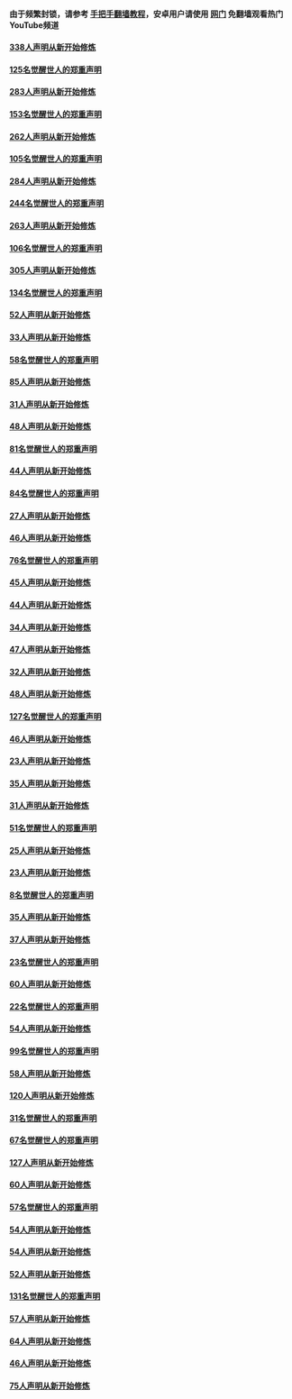 #### 由于频繁封锁，请参考 [手把手翻墙教程](https://github.com/gfw-breaker/guides/wiki/)，安卓用户请使用 [网门](https://github.com/gfw-breaker/nogfw/blob/master/dl.md?t=04250601) 免翻墙观看热门YouTube频道 

#### [338人声明从新开始修炼](../pages/91/423540.md?t=04250601) 

#### [125名觉醒世人的郑重声明](../pages/91/423539.md?t=04250601) 

#### [283人声明从新开始修炼](../pages/91/423296.md?t=04250601) 

#### [153名觉醒世人的郑重声明](../pages/91/423295.md?t=04250601) 

#### [262人声明从新开始修炼](../pages/91/423004.md?t=04250601) 

#### [105名觉醒世人的郑重声明](../pages/91/423003.md?t=04250601) 

#### [284人声明从新开始修炼](../pages/91/422707.md?t=04250601) 

#### [244名觉醒世人的郑重声明](../pages/91/422706.md?t=04250601) 

#### [263人声明从新开始修炼](../pages/91/422553.md?t=04250601) 

#### [106名觉醒世人的郑重声明](../pages/91/422552.md?t=04250601) 

#### [305人声明从新开始修炼](../pages/91/422153.md?t=04250601) 

#### [134名觉醒世人的郑重声明](../pages/91/422152.md?t=04250601) 

#### [52人声明从新开始修炼](../pages/91/421846.md?t=04250601) 

#### [33人声明从新开始修炼](../pages/91/421804.md?t=04250601) 

#### [58名觉醒世人的郑重声明](../pages/91/421845.md?t=04250601) 

#### [85人声明从新开始修炼](../pages/91/421769.md?t=04250601) 

#### [31人声明从新开始修炼](../pages/91/421763.md?t=04250601) 

#### [48人声明从新开始修炼](../pages/91/421605.md?t=04250601) 

#### [81名觉醒世人的郑重声明](../pages/91/421656.md?t=04250601) 

#### [44人声明从新开始修炼](../pages/91/421544.md?t=04250601) 

#### [84名觉醒世人的郑重声明](../pages/91/421543.md?t=04250601) 

#### [27人声明从新开始修炼](../pages/91/421465.md?t=04250601) 

#### [46人声明从新开始修炼](../pages/91/421454.md?t=04250601) 

#### [76名觉醒世人的郑重声明](../pages/91/421453.md?t=04250601) 

#### [45人声明从新开始修炼](../pages/91/421452.md?t=04250601) 

#### [44人声明从新开始修炼](../pages/91/421422.md?t=04250601) 

#### [34人声明从新开始修炼](../pages/91/421322.md?t=04250601) 

#### [47人声明从新开始修炼](../pages/91/421264.md?t=04250601) 

#### [32人声明从新开始修炼](../pages/91/421225.md?t=04250601) 

#### [48人声明从新开始修炼](../pages/91/421202.md?t=04250601) 

#### [127名觉醒世人的郑重声明](../pages/91/421224.md?t=04250601) 

#### [46人声明从新开始修炼](../pages/91/421203.md?t=04250601) 

#### [23人声明从新开始修炼](../pages/91/421138.md?t=04250601) 

#### [35人声明从新开始修炼](../pages/91/421122.md?t=04250601) 

#### [31人声明从新开始修炼](../pages/91/421081.md?t=04250601) 

#### [51名觉醒世人的郑重声明](../pages/91/421080.md?t=04250601) 

#### [25人声明从新开始修炼](../pages/91/421020.md?t=04250601) 

#### [23人声明从新开始修炼](../pages/91/420884.md?t=04250601) 

#### [8名觉醒世人的郑重声明](../pages/91/420883.md?t=04250601) 

#### [35人声明从新开始修炼](../pages/91/420809.md?t=04250601) 

#### [37人声明从新开始修炼](../pages/91/420766.md?t=04250601) 

#### [23名觉醒世人的郑重声明](../pages/91/420765.md?t=04250601) 

#### [60人声明从新开始修炼](../pages/91/420727.md?t=04250601) 

#### [22名觉醒世人的郑重声明](../pages/91/420726.md?t=04250601) 

#### [54人声明从新开始修炼](../pages/91/420529.md?t=04250601) 

#### [99名觉醒世人的郑重声明](../pages/91/420528.md?t=04250601) 

#### [58人声明从新开始修炼](../pages/91/420198.md?t=04250601) 

#### [120人声明从新开始修炼](../pages/91/420141.md?t=04250601) 

#### [31名觉醒世人的郑重声明](../pages/91/420197.md?t=04250601) 

#### [67名觉醒世人的郑重声明](../pages/91/420140.md?t=04250601) 

#### [127人声明从新开始修炼](../pages/91/420082.md?t=04250601) 

#### [60人声明从新开始修炼](../pages/91/420081.md?t=04250601) 

#### [57名觉醒世人的郑重声明](../pages/91/420080.md?t=04250601) 

#### [54人声明从新开始修炼](../pages/91/419533.md?t=04250601) 

#### [54人声明从新开始修炼](../pages/91/419532.md?t=04250601) 

#### [52人声明从新开始修炼](../pages/91/419531.md?t=04250601) 

#### [131名觉醒世人的郑重声明](../pages/91/419530.md?t=04250601) 

#### [57人声明从新开始修炼](../pages/91/419430.md?t=04250601) 

#### [64人声明从新开始修炼](../pages/91/419429.md?t=04250601) 

#### [46人声明从新开始修炼](../pages/91/419428.md?t=04250601) 

#### [75人声明从新开始修炼](../pages/91/419427.md?t=04250601) 

